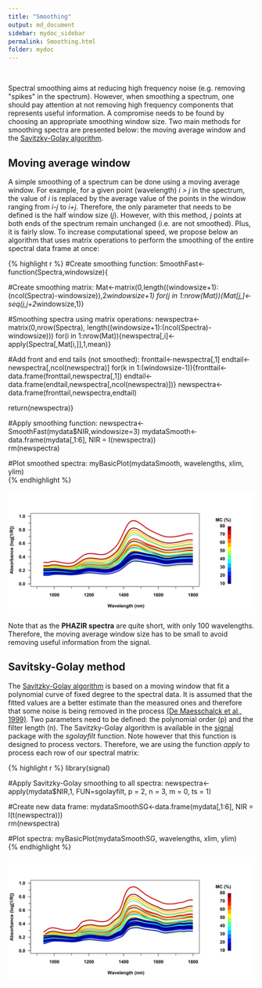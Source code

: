 ```yaml
---
title: "Smoothing"
output: md_document
sidebar: mydoc_sidebar
permalink: Smoothing.html
folder: mydoc
---
```




<br>

Spectral smoothing aims at reducing high frequency noise (e.g. removing "spikes" in the spectrum). However, when smoothing a spectrum, one should pay attention at not removing high frequency components that represents useful information. A compromise needs to be found by choosing an appropriate smoothing window size. Two main methods for smoothing spectra are presented below: the moving average window and the [Savitzky-Golay algorithm](http://adsabs.harvard.edu/abs/1964AnaCh..36.1627S).   


Moving average window
---------------------

A simple smoothing of a spectrum can be done using a moving average window. For example, for a given point (wavelength) *i > j* in the spectrum, the value of *i* is replaced by the average value of the points in the window ranging from *i-j* to *i+j*. Therefore, the only parameter that needs to be defined is the half window size (*j*). However, with this method, *j* points at both ends of the spectrum remain unchanged (i.e. are not smoothed). Plus, it is fairly slow. To increase computational speed, we propose below an algorithm that uses matrix operations to perform the smoothing of the entire spectral data frame at once:    


{% highlight r %}
#Create smoothing function:
SmoothFast<-function(Spectra,windowsize){                         
  
  #Create smoothing matrix: 
  Mat<-matrix(0,length((windowsize+1):(ncol(Spectra)-windowsize)),2*windowsize+1)
  for(j in 1:nrow(Mat)){Mat[j,]<-seq(j,j+2*windowsize,1)}
  
  #Smoothing spectra using matrix operations:
  newspectra<-matrix(0,nrow(Spectra),
                     length((windowsize+1):(ncol(Spectra)-windowsize)))
  for(i in 1:nrow(Mat)){newspectra[,i]<-apply(Spectra[,Mat[i,]],1,mean)}
  
  #Add front and end tails (not smoothed):
  fronttail<-newspectra[,1]
  endtail<-newspectra[,ncol(newspectra)]
  for(k in 1:(windowsize-1)){fronttail<-data.frame(fronttail,newspectra[,1])
                              endtail<-data.frame(endtail,newspectra[,ncol(newspectra)])}
  newspectra<-data.frame(fronttail,newspectra,endtail)
  
  return(newspectra)}

#Apply smoothing function:
newspectra<-SmoothFast(mydata$NIR,windowsize=3)
mydataSmooth<-data.frame(mydata[,1:6], NIR = I(newspectra))          
rm(newspectra)

#Plot smoothed spectra:
myBasicPlot(mydataSmooth, wavelengths, xlim, ylim)          
{% endhighlight %}

<img src="/images/Smooth-1.svg" title="plot of chunk Smooth" alt="plot of chunk Smooth" style="display: block; margin: auto;" />

Note that as the **PHAZIR spectra** are quite short, with only 100 wavelengths. Therefore, the moving average window size has to be small to avoid removing useful information from the signal.



Savitsky-Golay method
---------------------

The [Savitzky-Golay algorithm](http://adsabs.harvard.edu/abs/1964AnaCh..36.1627S) is based on a moving window that fit a polynomial curve of fixed degree to the spectral data. It is assumed that the fitted values are a better estimate than the measured ones and therefore that some noise is being removed in the process [(De Maesschalck et al., 1999)](http://citeseerx.ist.psu.edu/viewdoc/summary?doi=10.1.1.571.732). Two parameters need to be defined: the polynomial order (p) and the filter length (n). The Savitzky-Golay algorithm is available in the [signal](https://cran.r-project.org/web/packages/signal/index.html) package with the *sgolayfilt* function. Note however that this function is designed to process vectors. Therefore, we are using the function *apply* to process each row of our spectral matrix:


{% highlight r %}
library(signal)

#Apply Savitzky-Golay smoothing to all spectra:
newspectra<-apply(mydata$NIR,1, FUN=sgolayfilt, p = 2, n = 3, m = 0, ts = 1)

#Create new data frame:
mydataSmoothSG<-data.frame(mydata[,1:6], NIR = I(t(newspectra)))  
rm(newspectra)

#Plot spectra:
myBasicPlot(mydataSmoothSG, wavelengths, xlim, ylim)   
{% endhighlight %}

<img src="/images/SmoothSG-1.svg" title="plot of chunk SmoothSG" alt="plot of chunk SmoothSG" style="display: block; margin: auto;" />
